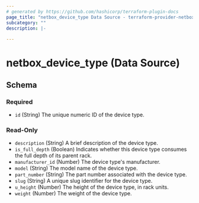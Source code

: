 ```yaml
---
# generated by https://github.com/hashicorp/terraform-plugin-docs
page_title: "netbox_device_type Data Source - terraform-provider-netbox"
subcategory: ""
description: |-
  
---
```


# netbox_device_type (Data Source)





<!-- schema generated by tfplugindocs -->
## Schema

### Required

- `id` (String) The unique numeric ID of the device type.

### Read-Only

- `description` (String) A brief description of the device type.
- `is_full_depth` (Boolean) Indicates whether this device type consumes the full depth of its parent rack.
- `manufacturer_id` (Number) The device type's manufacturer.
- `model` (String) The model name of the device type.
- `part_number` (String) The part number associated with the device type.
- `slug` (String) A unique slug identifier for the device type.
- `u_height` (Number) The height of the device type, in rack units.
- `weight` (Number) The weight of the device type.

